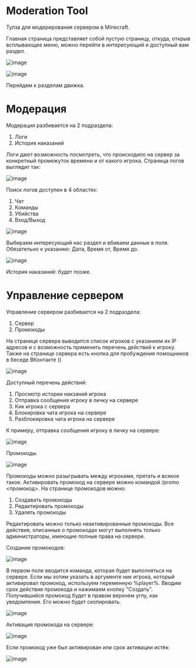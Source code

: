 # Moderation Tool
Тулза для модерирования сервером в Minecraft.

Главная страница представляет собой пустую страницу, откуда, открыв всплывающее меню, можно перейти в интересующий и доступный вам раздел.

![image](https://i.imgur.com/PKpt9wu.png)

![image](https://i.imgur.com/7fgQWz2.png)

Перейдем к разделам движка.

# Модерация

Модерация разбивается на 2 подраздела:

1. Логи
2. История наказаний

Логи дают возможность посмотреть, что происходило на сервер за конкретный промежуток времени и от какого игрока.
Страница логов выглядит так:

![image](https://i.imgur.com/sjImlow.png)

Поиск логов доступен в 4 областях:
  1. Чат
  2. Команды
  3. Убийства
  4. Вход/Выход

![image](https://i.imgur.com/Tla7Wtb.png)

Выбираем интересующий нас раздел и вбиваем данные в поля. Обязательно к указанию: Дата, Время от, Время до.

![image](https://i.imgur.com/HcoFV0Q.png)


История наказаний: будет позже.

# Управление сервером

Управление сервером разбивается на 2 подраздела:

1. Сервер
2. Промокоды

На странице сервера выводится список игроков с указанием их IP адресов и с возможность применить перечень действий к игроку.
Также на странице сервера есть кнопка для пробуждения помощников в беседе ВКонтакте ))

![image](https://i.imgur.com/eeMosGv.png)

Доступный перечень действий:
  1. Просмотр истории накзаний игрока
  2. Отправка сообщения игроку в личку на сервере
  3. Кик игрока с сервера
  4. Блокировка чата игрока на сервере
  5. Разблокировка чата игрока на сервере
 
К примеру, отправка сообщения игроку в личку на сервере:

![image](https://i.imgur.com/fKcccy0.png)


Промокоды.

![image](https://i.imgur.com/Uxmyyb0.png)


Промокоды можно разыгрывать между игроками, прятать и всякое такое. Активировать промокод на сервере можно командой /promo <промокод>.
На странице промокодов можно:
  1. Создавать промокоды 
  2. Редактировать промокоды
  3. Удалять промокоды
 
Редактировать можно только неактивированные промокоды.
Все действия, описанные о промокодах могут выполнять только администраторы, имеющие полные права на сервере.

Создание промокодов:

![image](https://user-images.githubusercontent.com/34684142/139945366-5a16d870-be2d-4b10-bda9-ad6badbadd9b.png)

В первом поле вводится команда, которая будет выполняться на сервере. Если мы хотим указать в аргументе ник игрока, который активировал промокод, используем переменную %player%. Вводим срок действия промокода и нажимаем кнопку "Создать".
Получившийся промокод будет в правом верхнем углу, как уведомление. Его можно будет скопировать.

![image](https://i.imgur.com/zalehnG.png)

Активация промокода на сервере:

![image](https://i.imgur.com/6z9HjzA.png)

Если промокод уже был активирован или срок активации истёк:

![image](https://i.imgur.com/J6eHnKU.png)

